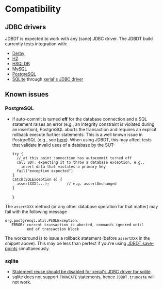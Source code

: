 
# Compatibility

## JDBC drivers
<a name="Drivers"></a>

JDBDT is expected to work with any (sane) JDBC driver.
The JDBDT build currently tests integration with:

* [Derby](https://db.apache.org/derby)
* [H2](http://www.h2database.com)
* [HSQLDB](http://hsqldb.org)
* [MySQL](http://mysql.com)
* [PostgreSQL](http://postgresql.org)
* [SQLite](https://www.sqlite.org) through [xerial's JDBC driver](https://github.com/xerial/sqlite-jdbc)

## Known issues
<a name="KnownIssues"></a>

### PostgreSQL
<a name="KnownIssues_PostgreSQL"></a>

- If auto-commit is turned **off** for the database connection 
and a SQL statement raises an error
(e.g., an integrity constraint is violated during an insertion), PostgreSQL aborts the transaction and requires an explicit rollback  execute further statements. 
This is a well known issue in PostgreSQL (e.g., see [here](http://postgresql.nabble.com/25P02-current-transaction-is-aborted-commands-ignored-until-end-of-transaction-block-td2174290.html)).
When using JDBDT, this may affect tests that validate invalid uses of a database by the SUT: 

	  try {
	    // at this point connection has autocommit turned off
	    call SUT, expecting it to throw a database exception, e.g., 
	      insert data that violates a primary key 
	    fail("exception expected")
	  }
	  catch(SQLException e) { 
	    assertXXX(...);        // e.g. assertUnchanged
	  }
	}

The `assertXXX` method (or any other database operation for that matter) may fail with the following message
	
	org.postgresql.util.PSQLException: 
	   ERROR: current transaction is aborted, commands ignored until 
	          end of transaction block 

The workaround is to issue a rollback statement (before `assertXXX` in the snippet above). This may be less than perfect if you're using [JDBDT save-points](DBSetup.html#SaveAndRestore) simultaneously.

### sqlite
<a name="KnownIssues_sqlite"></a>

* [Statement reuse should be disabled for xerial's JDBC driver for sqlite](DB.html#StatementReuse).
* sqlite does not support `TRUNCATE` statements, hence `JDBDT.truncate` will not work.
